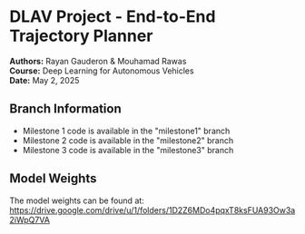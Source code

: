 # DLAV Project - End-to-End Trajectory Planner

**Authors:** Rayan Gauderon & Mouhamad Rawas  
**Course:** Deep Learning for Autonomous Vehicles   
**Date:** May 2, 2025

## Branch Information
- Milestone 1 code is available in the "milestone1" branch
- Milestone 2 code is available in the "milestone2" branch
- Milestone 3 code is available in the "milestone3" branch

## Model Weights
The model weights can be found at: https://drive.google.com/drive/u/1/folders/1D2Z6MDo4pqxT8ksFUA93Ow3a2iWpQ7VA

